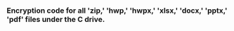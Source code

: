 ### Encryption code for all 'zip,' 'hwp,' 'hwpx,' 'xlsx,' 'docx,' 'pptx,' 'pdf' files under the C drive.
